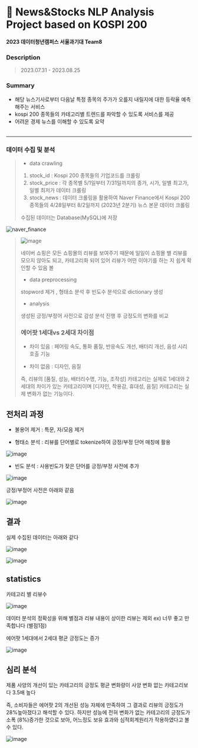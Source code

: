 # 📰 News&Stocks NLP Analysis Project based on KOSPI 200

**2023 데이터청년캠퍼스 서울과기대 Team8** 
<br>
### Description
> 2023.07.31 - 2023.08.25

### Summary

* 해당 뉴스기사로부터 다음날 특정 종목의 주가가 오를지 내릴지에 대한 등락율 예측해주는 서비스
* kospi 200 종목들의 카테고리별 트렌드를 파악할 수 있도록 서비스를 제공
* 어려운 경제 뉴스를 이해할 수 있도록 요약
  <br>
  <br>
---
 
 ### 데이터 수집 및 분석
 
> - data crawling
>
> 1) stock_id : Kospi 200 종목들의 기업코드를 크롤링
> 2) stock_price : 각 종목별 5/1일부터 7/31일까지의 종가, 시가, 일별 최고가, 일별 최저가 데이터 크롤링
> 3) stock_news : 데이터 크롤링을 활용하여 Naver Finance에서 Kospi 200 종목들의 4/28일부터 8/2일까지 (2023년 2분기) 뉴스 본문 데이터 크롤링
> 
> 수집된 데이터는 Database(MySQL)에 저장

![naver_finance](https://github.com/phrabit/Kdata_StockNewsAnalysis_Team8/assets/70180003/56780304-bcf2-4fda-beea-f04d441438d5)





> 
>![image](https://user-images.githubusercontent.com/61912635/107111598-b1a8a480-6894-11eb-9371-8e7303d2ca81.png)
>
> 네이버 쇼핑은 모든 쇼핑몰의 리뷰를 보여주기 때문에 일일이 쇼핑몰 별 리뷰를 모으지 않아도 되고, 카테고리화 되어 있어 리뷰가 어떤 이야기를 하는 지 쉽게 확인할 수 있음 볼
>
> - data preprocessing 
>
> stopword 제거 , 형태소 분석 후 빈도수 분석으로 dictionary 생성
>
> - analysis
>
> 생성된 긍정/부정어 사전으로 감성 분석 진행 후 긍정도의 변화를 비교
>
> ### 에어팟 1세대vs 2세대 차이점
>
> - 차이 있음 : 페어링 속도, 통화 품질, 반응속도 개선, 배터리 개선, 음성 시리 호출 기능
> 
> - 차이 없음 : 디자인, 음질
>
> 즉, 리뷰의 [품질, 성능, 배터리수명, 기능, 조작성] 카테고리는 실제로 1세대와 2세대의 차이가 있는 카테고리이며 [디자인, 착용감, 휴대성, 음질] 카테고리는 실제 변화가 없는 기능이다.

## 전처리 과정

- 불용어 제거 : 특문, 자/모음 제거

- 형태소 분석 : 리뷰를 단어별로 tokenize하여 긍정/부정 단어 매칭에 활용

![image](https://user-images.githubusercontent.com/61912635/107111732-a9049e00-6895-11eb-879f-4784d96170ee.png)

- 빈도 분석 : 사용빈도가 잦은 단어를 긍정/부정 사전에 추가

![image](https://user-images.githubusercontent.com/61912635/107111729-a144f980-6895-11eb-8f4d-0e72bd2d0ee3.png)

긍정/부정어 사전은 아래와 같음

![image](https://user-images.githubusercontent.com/61912635/107111738-bf125e80-6895-11eb-83f1-865e308d456c.png)

## 결과

실제 수집된 데이터는 아래와 같다

![image](https://user-images.githubusercontent.com/61912635/107111693-588d4080-6895-11eb-983c-fcefcfaa86be.png)

![image](https://user-images.githubusercontent.com/61912635/107111699-63e06c00-6895-11eb-9f72-076fdcfec4b6.png)

## statistics

카테고리 별 리뷰수

![image](https://user-images.githubusercontent.com/61912635/107111749-ea954900-6895-11eb-8eb0-17893f9e87eb.png)

데이터 분석의 정확성을 위해 별점과 리뷰 내용이 상이한 리뷰는 제외
ex) 너무 좋고 만족합니다 (별점1점)

에어팟 1세대에서 2세대 평균 긍정도는 증가

![image](https://user-images.githubusercontent.com/61912635/107112077-2a5d3000-6898-11eb-9ad0-6477c69a37d3.png)

## 심리 분석

제품 사양의 개선이 있는 카테고리의 긍정도 평균 변화량이 사양 변화 없는 카테고리보다 3.5배 높다

즉, 소비자들은 에어팟 2의 개선된 성능 자체에 만족하여 그 결과로 리뷰의 긍정도가 28%높아졌다고 해석할 수 있다.
하지만 성능에 전혀 변화가 없는 카테고리의 긍정도가 소폭 (8%)증가한 것으로 보아, 어느정도 보유 효과와 심적회계원리가
작용하였다고 볼 수 있다.

![image](https://user-images.githubusercontent.com/61912635/107112101-524c9380-6898-11eb-9e22-68694d2e79bd.png)

